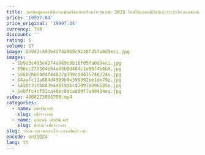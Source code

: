 ```yaml
---
title: วอลนัทยุคกลางโต๊ะกาแฟนอร์ดิกบ้านเรียบง่ายทันสมัย 2025 ใหม่โต๊ะกาแฟดีไซน์เนอร์ระดับไฮเอนด์ของอิตาลี
price: '19997.04'
price_original: '19997.04'
currency: THB
discount: ''
rating: 5
volume: 97
image: Sb9d3c493e4274a969c9b16fd5fa0d9eci.jpg
images:
  - Sb9d3c493e4274a969c9b16fd5fa0d9eci.jpg
  - S96cc273304b04e43b0d484c1e89f4b6bX.jpg
  - S66b2bb64d4f44837a399cd4435740724u.jpg
  - S4aafc11a884d4989b9e390392be1de70z.jpg
  - S450c31f4883e4d919dbc4709780966b5o.jpg
  - Se0ffc4cf31ca406c8dcad09f7a99434ey.jpg
video: 4000273008708.mp4
categories:
  - name: เฟอร์นิเจอร์
    slug: เฟอร-เจอร
  - name: อุปกรณ์ เฟอร์นิเจอร์
    slug: ปกรณ-เฟอร-เจอร
slug: วอลน-ทย-คกลางโต-ะกาแฟนอร-กบ
encode: on31QZ4
lang: th
---
```

  
